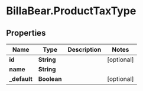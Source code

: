 # BillaBear.ProductTaxType

## Properties
Name | Type | Description | Notes
------------ | ------------- | ------------- | -------------
**id** | **String** |  | [optional] 
**name** | **String** |  | 
**_default** | **Boolean** |  | [optional] 
